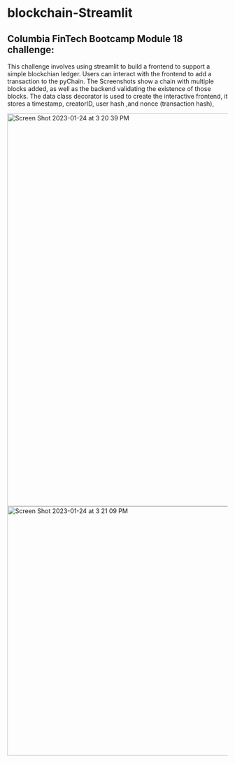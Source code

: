 # blockchain-Streamlit

## Columbia FinTech Bootcamp Module 18 challenge: 

This challenge involves using streamlit to build a frontend to support a simple blockchian ledger. Users can interact with the frontend to add a transaction 
to the pyChain. The Screenshots show a chain with multiple blocks added, as well as the backend validating the existence of those blocks. 
The data class decorator is used to create the interactive frontend, it stores a timestamp, creatorID, user hash ,and  nonce (transaction hash),

















<img width="898" alt="Screen Shot 2023-01-24 at 3 20 39 PM" src="https://user-images.githubusercontent.com/90299942/214399939-d6326826-9c80-4114-bf83-9416c384428a.png">



<img width="570" alt="Screen Shot 2023-01-24 at 3 21 09 PM" src="https://user-images.githubusercontent.com/90299942/214400044-9015971c-9875-4fcf-94c2-ecb187dffab5.png">
